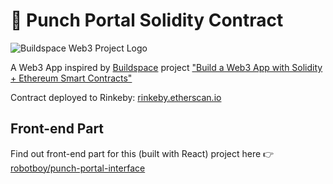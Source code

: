 # 👊 Punch Portal Solidity Contract

![Buildspace Web3 Project Logo](https://github.com/robotboy/punch-portal-contract/blob/39198929609fad554ab1c32e6164c4fdf71179d6/images/eth_course.png?raw=true)

A Web3 App inspired by [Buildspace](https://buildspace.so) project ["Build a Web3 App with Solidity + Ethereum Smart Contracts"](https://app.buildspace.so/projects/CO02cf0f1c-f996-4f50-9669-cf945ca3fb0b)

Contract deployed to Rinkeby: [rinkeby.etherscan.io](https://rinkeby.etherscan.io/address/0x04b065b6B54Ef2171f36ceaE90E2689171514C17)

## Front-end Part
Find out front-end part for this (built with React) project here 👉 [robotboy/punch-portal-interface](https://github.com/robotboy/punch-portal-interface)